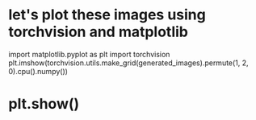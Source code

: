 

<!--
 * @version:
 * @Author:  StevenJokess https://github.com/StevenJokess
 * @Date: 2020-11-13 19:17:29
 * @LastEditors:  StevenJokess https://github.com/StevenJokess
 * @LastEditTime: 2020-11-13 19:17:30
 * @Description:
 * @TODO::
 * @Reference:facebookresearch_pytorch
-->
# let's plot these images using torchvision and matplotlib
import matplotlib.pyplot as plt
import torchvision
plt.imshow(torchvision.utils.make_grid(generated_images).permute(1, 2, 0).cpu().numpy())
# plt.show()
